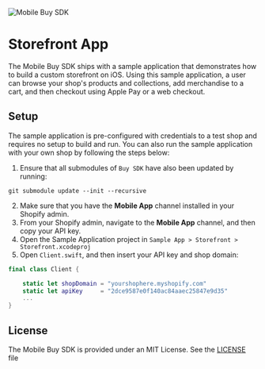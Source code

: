 ![Mobile Buy SDK](https://cloud.githubusercontent.com/assets/5244861/26738020/885c12ac-479a-11e7-8914-2853ec09f89f.png)

# Storefront App

The Mobile Buy SDK ships with a sample application that demonstrates how to build a custom storefront on iOS. Using this sample application, a user can browse your shop's products and collections, add merchandise to a cart, and then checkout using Apple Pay or a web checkout.

## Setup

The sample application is pre-configured with credentials to a test shop and requires no setup to build and run. You can also run the sample application with your own shop by following the steps below:

1. Ensure that all submodules of `Buy SDK` have also been updated by running:
```
git submodule update --init --recursive
```
2. Make sure that you have the **Mobile App** channel installed in your Shopify admin.
3. From your Shopify admin, navigate to the **Mobile App** channel, and then copy your API key.
4. Open the Sample Application project in `Sample App > Storefront > Storefront.xcodeproj`
5. Open `Client.swift`, and then insert your API key and shop domain:

```swift
final class Client {

    static let shopDomain = "yourshophere.myshopify.com"
    static let apiKey     = "2dce9587e0f140ac84aaec25847e9d35"
    ...
}
```

## License

The Mobile Buy SDK is provided under an MIT License.  See the [LICENSE](../../LICENSE) file
